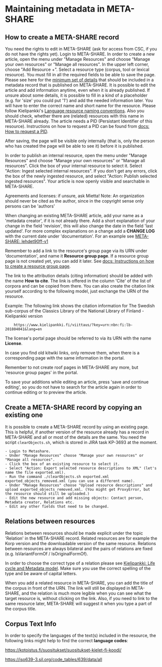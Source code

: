 # Maintaining metadata in META-SHARE
## How to create a META-SHARE record

You need the rights to edit in META-SHARE (ask for access from CSC, if you do not have the rights yet). Login to META-SHARE. 
In order to create a new article, open the menu under "Manage Resources" and choose "Manage your own resources" or "Manage all resources".
In the upper left corner, choose "Add Resource +". 
Select a resource type (corpus, tool or lexical resource).
You must fill in all the required fields to be able to save the page. Please see here for the [minimum set of details](https://www.kielipankki.fi/development/creating-metadata-records/) that should be included in a metadata record that is published on META-SHARE. It is possible to edit the article and add information anytime, even when it is already published.
If unsure about some details, it is possible to fill in a kind of a placeholder (e.g. for 'size' you could put '1') and add the needed information later.
You will have to enter the correct name and short name for the resource. Please follow Kielipankki's [Language resource naming conventions](https://www.kielipankki.fi/development/language-resource-naming-conventions/).
Also you should check, whether there are (related) resources with this name in META-SHARE already.
The article needs a PID (Persistant Identifier of this resource). Instructions on how to request a PID can be found from [docs: How to request a PID](howto_request_pid.md).

After saving, the page will be visible only internally (that is, only the person who has created the page will be able to see it) before it is published.

In order to publish an internal resource, open the menu under "Manage Resources" and choose "Manage your own resources" or "Manage all resources".
Click the box of your internal resource to select it.
Select "Action: Ingest selected internal resources".
If you don't get any errors, click the box of the newly ingested resource, and select "Action: Publish selected ingested resources".
Your article is now openly visible and searchable in META-SHARE.

Agreements and licenses: if unsure, ask Mietta!
Note: An organization should never be cited as the author, since in the copyright sense only persons can be 'authors' 

When changing an existing META-SHARE article, add your name as a 'metadata creator', if it is not already there.
Add a short explanation of your change in the field 'revision', this will also change the date in the field 'last updated'.
For more complex explanations on a change add a **CHANGE LOG** with the current date under 'documentation'. For an example see [META-SHARE: lehdet90ff-v1](http://urn.fi/urn:nbn:fi:lb-2016011101)
  
Remember to add a link to the resource's group page via its URN under 'documentation', and name it **Resource group page**. If a resource group page is not created yet, you can add it later. See [docs: Instructions on how to create a resource group page](howto_resource_group_page.md).

The link to the attribution details (citing information) should be added with the name **How to cite**. The link is offered in the column 'Cite' of the list of corpora and can be copied from there. You can also create the citation link yourself according to the following model, just exchange the URN of the resource.

Example: The following link shows the citation information for The Swedish sub-corpus of the Classics Library of the National Library of Finland - Kielipankki version

        https://www.kielipankki.fi/viittaus/?key=urn:nbn:fi:lb-201804041&lang=en


The license's portal page should be referred to via its URN with the name **License**.


In case you find old kitwiki links, only remove them, when there is a corresponding page with the same information in the portal.

Remember to not create roof pages in META-SHARE any more, but 'resource group pages' in the portal. 

To save your additions while editing an article, press 'save and continue editing', so you do not have to search for the article again 
in order to continue editing or to preview the article.

## Create a META-SHARE record by copying an existing one
It is possible to create a META-SHARE record by using an existing page. This is helpful, if another version of the resource already has a record in META-SHARE and all or most of the details are the same. You need the script `clearObjects.sh`, which is stored in JIRA task KP-3693 at the moment.

    - Login to Metashare.
    - Under "Manage Resources" choose "Manage your own resources" or "Manage all resources".
    - Click the box of an existing resource to select it.
    - Select "Action: Export selected resource descriptions to XML" (let's name the file exported.xml).
    - Run the command ./clearObjects.sh exported.xml exported_objects_removed.xml (you can use a different name).
    - Under "Manage Resources" choose "Upload resource descriptions" and upload exported_objects_removed.xml. (You might get ProxyError, but the resource should still be uploaded.)
    - Edit the new resource and add missing objects: Contact person, Metadata creator, Relations etc.
    - Edit any other fields that need to be changed.


## Relations between resources
Relations between resources should be made explicit under the topic 'Relation' in the META-SHARE record. 
Related resources are for example the Korp version and the downloadable version of the same resource. 
Relations between resources are always bilateral and the pairs of relations are fixed (e.g. IsVariantFormOf / IsOriginalFormOf). 

In order to choose the correct type of a relation please see [Kielipankki: Life cycle and Metadata model](https://www.kielipankki.fi/support/life-cycle-and-metadata-model-of-language-resources/).
Make sure you use the correct spelling of the type and be aware of capital letters. 

When you add a related resource in META-SHARE, you can add the title of the corpus in front of the URN. 
The link will still be displayed in META-SHARE, and the relation is much more legible when you can see 
what the target resource is, without clicking on the link. Also, if you need to link to the same resource
later, META-SHARE will suggest it when you type a part of the corpus title.

## Corpus Text Info
In order to specify the languages of the text(s) included in the resource, the following links might help to find the correct **language codes**:

https://kotoistus.fi/suositukset/suositukset-kielet-fi-koodi/

https://iso639-3.sil.org/code_tables/639/data/all
